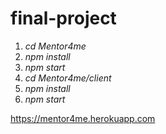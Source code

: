 # final-project

1. *cd Mentor4me*
2. *npm install* 
3. *npm start*
4. *cd Mentor4me/client*
5. *npm install*
6. *npm start*

https://mentor4me.herokuapp.com
